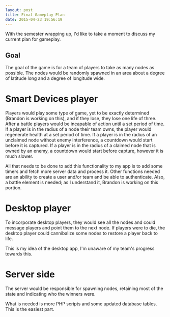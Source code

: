 ```yaml
---
layout: post
title: Final Gameplay Plan
date: 2015-04-23 19:56:19
---
```


With the semester wrapping up, I'd like to take a moment to discuss my current plan for gameplay.

Goal
------

The goal of the game is for a team of players to take as many nodes as possible.
The nodes would be randomly spawned in an area about a degree of latitude long and a degree of longitude wide.

Smart Devices player
=====================

Players would play some type of game, yet to be exactly determined (Brandon is working on this), and if they lose, they lose one life of three.
After a battle players would be incapable of action until a set period of time.
If a player is in the radius of a node their team owns, the player would regenerate health at a set period of time.
If a player is in the radius of an unclaimed node without enemy interference, a countdown would start before it is captured.
If a player is in the radius of a claimed node that is owned by an enemy, a countdown would start before capture, however it is much slower.

All that needs to be done to add this functionality to my app is to add some timers and fetch more server data and process it.
Other functions needed are an ability to create a user and/or team and be able to authenticate.
Also, a battle element is needed; as I understand it, Brandon is working on this portion.

Desktop player
===============

To incorporate desktop players, they would see all the nodes and could message players and point them to the next node.
If players were to die, the desktop player could cannibalize some nodes to restore a player back to life.

This is my idea of the desktop app, I'm unaware of my team's progress towards this.

Server side
============

The server would be responsible for spawning nodes, retaining most of the state and indicating who the winners were.

What is needed is more PHP scripts and some updated database tables.
This is the easiest part.
